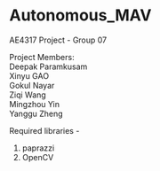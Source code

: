 # Autonomous_MAV
AE4317 Project - Group 07 

Project Members:   
Deepak Paramkusam  
Xinyu GAO  
Gokul Nayar  
Ziqi Wang  
Mingzhou Yin  
Yanggu Zheng  

Required libraries -  
1. paprazzi  
2. OpenCV  
  
  

